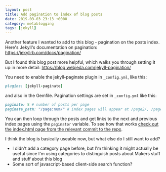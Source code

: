 ```yaml
---
layout: post
title: Add pagination to index of blog posts
date: 2019-03-03 23:13 +0000
category: metablogging
tags: [jekyll]
---
```


Another feature I wanted to add to this blog - pagination on the posts index.
Here's Jekyll's documentation on pagination:
<https://jekyllrb.com/docs/pagination/>

But I found this blog post more helpful, which walks you through setting it up
in more detail:
<https://blog.webjeda.com/jekyll-pagination/>

You need to enable the jekyll-paginate plugin in `_config.yml`, like this:

```ruby
plugins: [jekyll-paginate]
```

and also in the Gemfile. Pagination settings are set in `_config.yml` like this:

```ruby
paginate: 8 # number of posts per page
paginate_path: "/page:num/" # index pages will appear at /page2/, /page3/ etc
```

You can then loop through the posts and get links to the next and previous index
pages using the `paginator` variable. To see how that works [check out the 
index.html page from the relevant commit to the repo][index-page-with-pagination].

I think the blog is basically useable now, but what else do I still want to add?
- I didn't add a category page before, but I'm thinking it might actually be
useful since I'm using categories to distinguish posts about Makers stuff and
stuff about this blog
- Some sort of javascript-based client-side search function?

[index-page-with-pagination]:https://github.com/Hives/hives.github.io/blob/aa331c692fe0ad74b9aa8db9955ccb35a5bc881b/index.html

